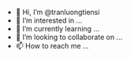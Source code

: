 - 👋 Hi, I’m @tranluongtiensi
- 👀 I’m interested in ...
- 🌱 I’m currently learning ...
- 💞️ I’m looking to collaborate on ...
- 📫 How to reach me ...

<!---
tranluongtiensi/tranluongtiensi is a ✨ special ✨ repository because its `README.md` (this file) appears on your GitHub profile.
You can click the Preview link to take a look at your changes.
--->
